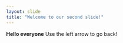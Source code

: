 ```yaml
---
layout: slide
title: "Welcome to our second slide!"
---
```

**Hello everyone**
Use the left arrow to go back!

